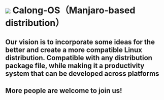 # ![](https://img.shields.io/badge/OS-Linux-informational?style=flat&logo=Calong&logoColor=white&color=2bbc8a) Calong-OS（Manjaro-based distribution）

## Our vision is to incorporate some ideas for the better and create a more compatible Linux distribution. Compatible with any distribution package file, while making it a productivity system that can be developed across platforms

## More people are welcome to join us!
